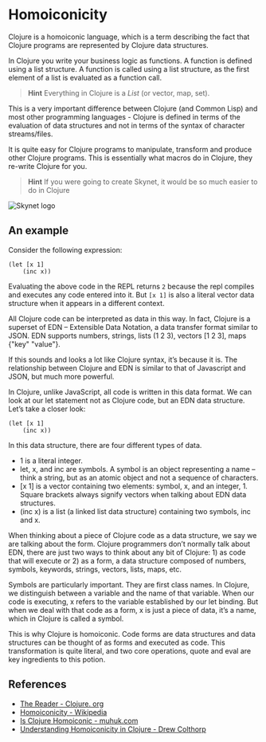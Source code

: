 # Homoiconicity

Clojure is a homoiconic language, which is a term describing the fact that Clojure programs are represented by Clojure data structures.

In Clojure you write your business logic as functions.  A function is defined using a list structure.  A function is called using a list structure, as the first element of a list is evaluated as a function call.

> **Hint** Everything in Clojure is a _List_ (or vector, map, set).

This is a very important difference between Clojure (and Common Lisp) and most other programming languages - Clojure is defined in terms of the evaluation of data structures and not in terms of the syntax of character streams/files.

It is quite easy for Clojure programs to manipulate, transform and produce other Clojure programs.  This is essentially what macros do in Clojure, they re-write Clojure for you.

> **Hint** If you were going to create Skynet, it would be so much easier to do in Clojure

![Skynet logo](https://truthernews.files.wordpress.com/2015/04/skynet_wallpaper.jpg)

## An example

Consider the following expression:

```
(let [x 1] 
    (inc x))
```

Evaluating the above code in the REPL returns `2` because the repl compiles and executes any code entered into it. But `[x 1]` is also a literal vector data structure when it appears in a different context.

All Clojure code can be interpreted as data in this way. In fact, Clojure is a superset of EDN – Extensible Data Notation, a data transfer format similar to JSON. EDN supports numbers, strings, lists (1 2 3), vectors [1 2 3], maps {"key" "value"}.

If this sounds and looks a lot like Clojure syntax, it’s because it is. The relationship between Clojure and EDN is similar to that of Javascript and JSON, but much more powerful.

In Clojure, unlike JavaScript, all code is written in this data format. We can look at our let statement not as Clojure code, but an EDN data structure. Let’s take a closer look:

```
(let [x 1] 
    (inc x))
```

In this data structure, there are four different types of data.

* 1 is a literal integer.
* let, x, and inc are symbols. A symbol is an object representing a name – think a string, but as an atomic object and not a sequence of characters.
* [x 1] is a vector containing two elements: symbol, x, and an integer, 1. Square brackets always signify vectors when talking about EDN data structures.
* (inc x) is a list (a linked list data structure) containing two symbols, inc and x.

When thinking about a piece of Clojure code as a data structure, we say we are talking about the form. Clojure programmers don’t normally talk about EDN, there are just two ways to think about any bit of Clojure: 1) as code that will execute or 2) as a form, a data structure composed of numbers, symbols, keywords, strings, vectors, lists, maps, etc.

Symbols are particularly important. They are first class names. In Clojure, we distinguish between a variable and the name of that variable. When our code is executing, x refers to the variable established by our let binding. But when we deal with that code as a form, x is just a piece of data, it’s a name, which in Clojure is called a symbol.

This is why Clojure is homoiconic. Code forms are data structures and data structures can be thought of as forms and executed as code. This transformation is quite literal, and two core operations, quote and eval are key ingredients to this potion.

## References

* [The Reader - Clojure. org](http://clojure.org/reference/reader)
* [Homoiconicity - Wikipedia](https://en.wikipedia.org/wiki/Homoiconicity)
* [Is Clojure Homoiconic - muhuk.com](http://blog.muhuk.com/2014/09/28/is_clojure_homoiconic.html)
* [Understanding Homoiconicity in Clojure - Drew Colthorp](https://spin.atomicobject.com/2013/07/23/homoiconicity-clojure-macros/)
